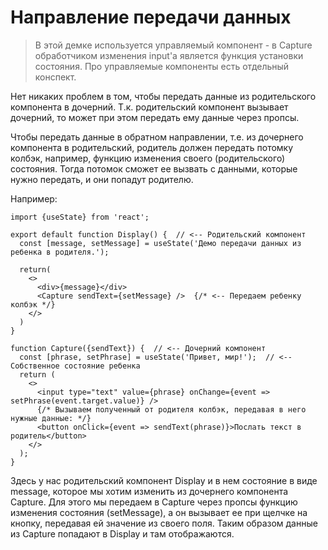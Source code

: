 # Направление передачи данных

> В этой демке используется управляемый компонент - в Capture обработчиком изменения input'а является функция установки состояния. Про управляемые компоненты есть отдельный конспект.

Нет никаких проблем в том, чтобы передать данные из родительского компонента в дочерний. Т.к. родительский компонент вызывает дочерний, то может при этом передать ему данные через пропсы.

Чтобы передать данные в обратном направлении, т.е. из дочернего компонента в родительский, родитель должен передать потомку колбэк, например, функцию изменения своего (родительского) состояния. Тогда потомок сможет ее вызвать с данными, которые нужно передать, и они попадут родителю.

Например:

```react
import {useState} from 'react';

export default function Display() {  // <-- Родительский компонент
  const [message, setMessage] = useState('Демо передачи данных из ребенка в родителя.');

  return(
    <>
      <div>{message}</div>
      <Capture sendText={setMessage} />  {/* <-- Передаем ребенку колбэк */}
    </>
  )
}

function Capture({sendText}) {  // <-- Дочерний компонент
  const [phrase, setPhrase] = useState('Привет, мир!');  // <-- Собственное состояние ребенка
  return (
    <>
      <input type="text" value={phrase} onChange={event => setPhrase(event.target.value)} />
      {/* Вызываем полученный от родителя колбэк, передавая в него нужные данные: */}
      <button onClick={event => sendText(phrase)}>Послать текст в родитель</button>
    </>
  );
}
```

Здесь у нас родительский компонент Display и в нем состояние в виде message, которое мы хотим изменить из дочернего компонента Capture. Для этого мы передаем в Capture через пропсы функцию изменения состояния (setMessage), а он вызывает ее при щелчке на кнопку, передавая ей значение из своего поля. Таким образом данные из Capture попадают в Display и там отображаются.

